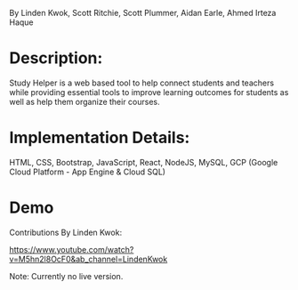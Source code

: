 By Linden Kwok, Scott Ritchie, Scott Plummer, Aidan Earle, Ahmed Irteza Haque

# Description:
Study Helper is a web based tool to help connect students and teachers while providing essential tools to improve learning outcomes for students as well as help them organize their courses. 

# Implementation Details: 
HTML, CSS, Bootstrap, JavaScript, React, NodeJS, MySQL, GCP (Google Cloud Platform - App Engine & Cloud SQL)

# Demo
Contributions By Linden Kwok: 

https://www.youtube.com/watch?v=M5hn2l8OcF0&ab_channel=LindenKwok

Note: Currently no live version.
